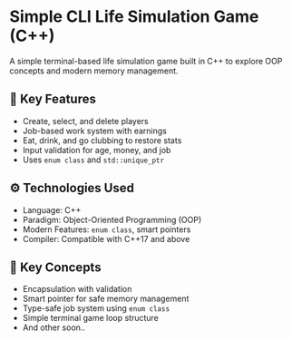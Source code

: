 # Simple CLI Life Simulation Game (C++)

A simple terminal-based life simulation game built in C++ to explore OOP concepts and modern memory management.

## 🔑 Key Features
- Create, select, and delete players
- Job-based work system with earnings
- Eat, drink, and go clubbing to restore stats
- Input validation for age, money, and job
- Uses `enum class` and `std::unique_ptr`

## ⚙️ Technologies Used
- Language: C++
- Paradigm: Object-Oriented Programming (OOP)
- Modern Features: `enum class`, smart pointers
- Compiler: Compatible with C++17 and above

## 🧠 Key Concepts
- Encapsulation with validation
- Smart pointer for safe memory management
- Type-safe job system using `enum class`
- Simple terminal game loop structure
- And other soon..